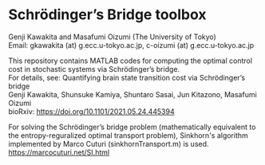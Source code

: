 # Schrödinger’s Bridge toolbox
Genji Kawakita and Masafumi Oizumi (The University of Tokyo) \
Email: gkawakita (at) g.ecc.u-tokyo.ac.jp, c-oizumi (at) g.ecc.u-tokyo.ac.jp

This repository contains MATLAB codes for computing the optimal control cost in stochastic systems via Schrödinger’s bridge. \
For details, see: Quantifying brain state transition cost via Schrödinger’s bridge \
Genji Kawakita, Shunsuke Kamiya, Shuntaro Sasai, Jun Kitazono, Masafumi Oizumi \
bioRxiv: https://doi.org/10.1101/2021.05.24.445394

For solving the Schrödinger’s bridge problem (mathematically equivalent to the entropy-reguralized optimal transport problem), Sinkhorn's algorithm implemented by Marco Cuturi (sinkhornTransport.m) is used. \
https://marcocuturi.net/SI.html
